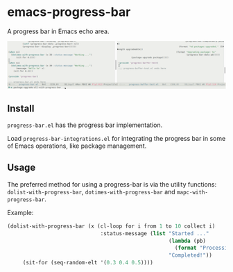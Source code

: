 # emacs-progress-bar

A progress bar in Emacs echo area.

![progress-bar](progress-bar.gif)

## Install

`progress-bar.el` has the progress bar implementation.

Load `progress-bar-integrations.el` for integrating the progress bar in some of Emacs operations, like package management.

## Usage

The preferred method for using a progress-bar is via the utility functions:
`dolist-with-progress-bar`, `dotimes-with-progress-bar` and `mapc-with-progress-bar`.

Example:

```lisp
(dolist-with-progress-bar (x (cl-loop for i from 1 to 10 collect i)
                              :status-message (list "Started ..."
                                                    (lambda (pb)
                                                      (format "Processing %s..." (progress-bar-data pb)))
                                                    "Completed!"))
     (sit-for (seq-random-elt '(0.3 0.4 0.5))))
```



